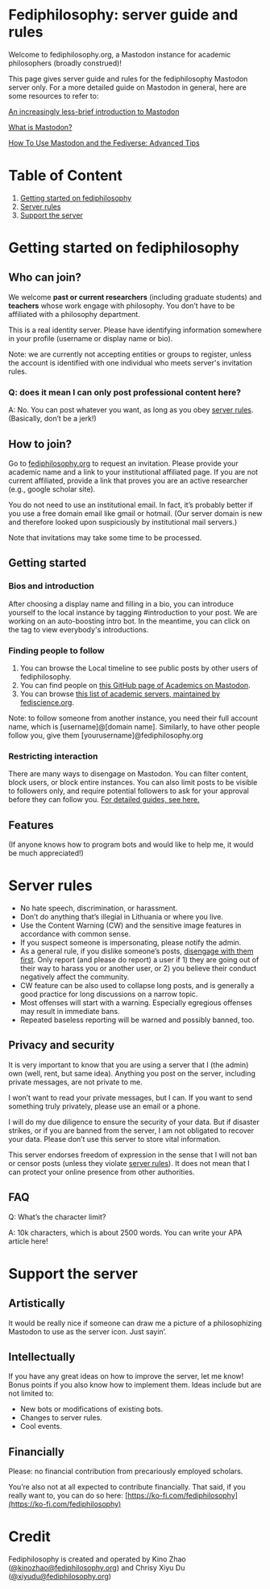 # Fediphilosophy: server guide and rules

Welcome to fediphilosophy.org, a Mastodon instance for academic philosophers (broadly construed)!

This page gives server guide and rules for the fediphilosophy Mastodon server only. For a more detailed guide on Mastodon in general, here are some resources to refer to:

[An increasingly less-brief introduction to Mastodon](https://gist.github.com/joyeusenoelle/74f6e6c0f349651349a0df9ae4582969)

[What is Mastodon?](https://docs.joinmastodon.org/)

[How To Use Mastodon and the Fediverse: Advanced Tips](https://fedi.tips/how-to-use-mastodon-and-the-fediverse-advanced-tips/)

# Table of Content
1. [Getting started on fediphilosophy](#getting-started-on-fediphilosophy)
2. [Server rules](#server-rules)
3. [Support the server](#support-the-server)

# Getting started on fediphilosophy

## Who can join?

We welcome **past or current researchers** (including graduate students) and **teachers** whose work engage with philosophy. You don’t have to be affiliated with a philosophy department.

This is a real identity server. Please have identifying information somewhere in your profile (username or display name or bio).

Note: we are currently not accepting entities or groups to register, unless the account is identified with one individual who meets server's invitation rules.

### Q: does it mean I can only post professional content here?

A: No. You can post whatever you want, as long as you obey [server rules](#server-rules). (Basically, don’t be a jerk!)

## How to join?

Go to [fediphilosophy.org](https://fediphilosophy.org/about) to request an invitation. Please provide your academic name and a link to your institutional affiliated page. If you are not current affiliated, provide a link that proves you are an active researcher (e.g., google scholar site).

You do not need to use an institutional email. In fact, it’s probably better if you use a free domain email like gmail or hotmail. (Our server domain is new and therefore looked upon suspiciously by institutional mail servers.)

Note that invitations may take some time to be processed.

## Getting started

### Bios and introduction

After choosing a display name and filling in a bio, you can introduce yourself to the local instance by tagging #introduction to your post. We are working on an auto-boosting intro bot. In the meantime, you can click on the tag to view everybody's introductions.

### Finding people to follow

1. You can browse the Local timeline to see public posts by other users of fediphilosophy.
2. You can find people on [this GitHub page of Academics on Mastodon](https://github.com/nathanlesage/academics-on-mastodon).
3. You can browse [this list of academic servers, maintained by fediscience.org](https://fediscience.org/server-list.html).

Note: to follow someone from another instance, you need their full account name, which is [username]@[domain name]. Similarly, to have other people follow you, give them [yourusername]@fediphilosophy.org

### Restricting interaction

There are many ways to disengage on Mastodon. You can filter content, block users, or block entire instances. You can also limit posts to be visible to followers only, and require potential followers to ask for your approval before they can follow you. [For detailed guides, see here.](https://docs.joinmastodon.org/user/moderating/)

## Features

(If anyone knows how to program bots and would like to help me, it would be much appreciated!)

# Server rules

- No hate speech, discrimination, or harassment.
- Don’t do anything that’s illegial in Lithuania or where you live.
- Use the Content Warning (CW) and the sensitive image features in accordance with common sense.
- If you suspect someone is impersonating, please notify the admin.
- As a general rule, if you dislike someone’s posts, [disengage with them first](#restricting-interaction). Only report (and please do report) a user if 1) they are going out of their way to harass you or another user, or 2) you believe their conduct negatively affect the community.
- CW feature can be also used to collapse long posts, and is generally a good practice for long discussions on a narrow topic.
- Most offenses will start with a warning. Especially egregious offenses may result in immediate bans.
- Repeated baseless reporting will be warned and possibly banned, too.

## Privacy and security

<aside>
It is very important to know that you are using a server that I (the admin) own (well, rent, but same idea). Anything you post on the server, including private messages, are not private to me.

</aside>

I won’t want to read your private messages, but I can. If you want to send something truly privately, please use an email or a phone.

I will do my due diligence to ensure the security of your data. But if disaster strikes, or if you are banned from the server, I am not obligated to recover your data. Please don’t use this server to store vital information.

This server endorses freedom of expression in the sense that I will not ban or censor posts (unless they violate [server rules](#server-rules)). It does not mean that I can protect your online presence from other authorities.

## FAQ

Q: What’s the character limit?

A: 10k characters, which is about 2500 words. You can write your APA article here!

# Support the server

## Artistically

It would be really nice if someone can draw me a picture of a philosophizing Mastodon to use as the server icon. Just sayin’.

## Intellectually

If you have any great ideas on how to improve the server, let me know! Bonus points if you also know how to implement them. Ideas include but are not limited to:

- New bots or modifications of existing bots.
- Changes to server rules.
- Cool events.

## Financially

Please: no financial contribution from precariously employed scholars.

You’re also not at all expected to contribute financially. That said, if you really want to, you can do so here: [https://ko-fi.com/fediphilosophy](https://ko-fi.com/fediphilosophy)

# Credit

Fediphilosophy is created and operated by Kino Zhao ([@kinozhao@fediphilosophy.org](https://fediphilosophy.org/@kinozhao)) and Chrisy Xiyu Du ([@xiyudu@fediphilosophy.org](https://fediphilosophy.org/@xiyudu))
